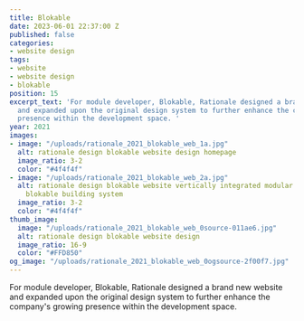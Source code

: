 ```yaml
---
title: Blokable
date: 2023-06-01 22:37:00 Z
published: false
categories:
- website design
tags:
- website
- website design
- blokable
position: 15
excerpt_text: 'For module developer, Blokable, Rationale designed a brand new website
  and expanded upon the original design system to further enhance the company''s growing
  presence within the development space. '
year: 2021
images:
- image: "/uploads/rationale_2021_blokable_web_1a.jpg"
  alt: rationale design blokable website design homepage
  image_ratio: 3-2
  color: "#4f4f4f"
- image: "/uploads/rationale_2021_blokable_web_2a.jpg"
  alt: rationale design blokable website vertically integrated modular development
    blokable building system
  image_ratio: 3-2
  color: "#4f4f4f"
thumb_image:
  image: "/uploads/rationale_2021_blokable_web_0source-011ae6.jpg"
  alt: rationale design blokable website design
  image_ratio: 16-9
  color: "#FFD850"
og_image: "/uploads/rationale_2021_blokable_web_0ogsource-2f00f7.jpg"
---
```


For module developer, Blokable, Rationale designed a brand new website and expanded upon the original design system to further enhance the company's growing presence within the development space. 